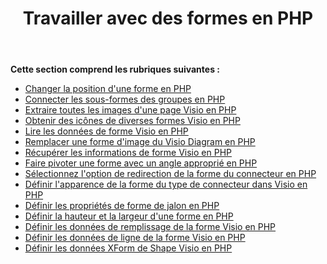 ﻿---
title: Travailler avec des formes en PHP
type: docs
weight: 100
url: /fr/java/working-with-shapes-in-php/
---
**Cette section comprend les rubriques suivantes :**

- [Changer la position d'une forme en PHP](/diagram/fr/java/change-the-position-of-a-shape-in-php/)
- [Connecter les sous-formes des groupes en PHP](/diagram/fr/java/connect-sub-shapes-of-the-groups-in-php/)
- [Extraire toutes les images d'une page Visio en PHP](/diagram/fr/java/extract-all-images-from-a-visio-page-in-php/)
- [Obtenir des icônes de diverses formes Visio en PHP](/diagram/fr/java/get-icons-of-various-visio-shapes-in-php/)
- [Lire les données de forme Visio en PHP](/diagram/fr/java/read-visio-shape-data-in-php/)
- [Remplacer une forme d'image du Visio Diagram en PHP](/diagram/fr/java/replace-a-picture-shape-of-the-visio-diagram-in-php/)
- [Récupérer les informations de forme Visio en PHP](/diagram/fr/java/retrieve-visio-shape-information-in-php/)
- [Faire pivoter une forme avec un angle approprié en PHP](/diagram/fr/java/rotate-a-shape-with-suitable-angle-in-php/)
- [Sélectionnez l'option de redirection de la forme du connecteur en PHP](/diagram/fr/java/select-reroute-option-of-the-connector-shape-in-php/)
- [Définir l'apparence de la forme du type de connecteur dans Visio en PHP](/diagram/fr/java/set-appearance-of-the-connector-type-shape-in-visio-in-php/)
- [Définir les propriétés de forme de jalon en PHP](/diagram/fr/java/set-milestone-shape-properties-in-php/)
- [Définir la hauteur et la largeur d'une forme en PHP](/diagram/fr/java/set-the-height-and-width-of-a-shape-in-php/)
- [Définir les données de remplissage de la forme Visio en PHP](https://docs.aspose.com/diagram/java/set-visio-shape-s-fill-data-in-php/)
- [Définir les données de ligne de la forme Visio en PHP](https://docs.aspose.com/diagram/java/set-visio-shape-s-line-data-in-php/)
- [Définir les données XForm de Shape Visio en PHP](https://docs.aspose.com/diagram/java/set-visio-shape-s-xform-data-in-php/)
